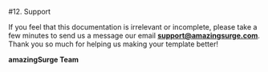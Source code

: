 #12. Support

If you feel that this documentation is irrelevant or incomplete, please take a few minutes to send us a message our email **support@amazingsurge.com**. Thank you so much for helping us making your template better!

**amazingSurge Team**
